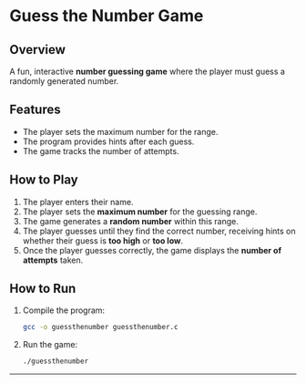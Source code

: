 # **Guess the Number Game**

## **Overview**
A fun, interactive **number guessing game** where the player must guess a randomly generated number.

## **Features**
- The player sets the maximum number for the range.
- The program provides hints after each guess.
- The game tracks the number of attempts.

## **How to Play**
1. The player enters their name.
2. The player sets the **maximum number** for the guessing range.
3. The game generates a **random number** within this range.
4. The player guesses until they find the correct number, receiving hints on whether their guess is **too high** or **too low**.
5. Once the player guesses correctly, the game displays the **number of attempts** taken.

## **How to Run**
1. Compile the program:
   ```sh
   gcc -o guessthenumber guessthenumber.c
2. Run the game:
   ```sh
   ./guessthenumber

---
